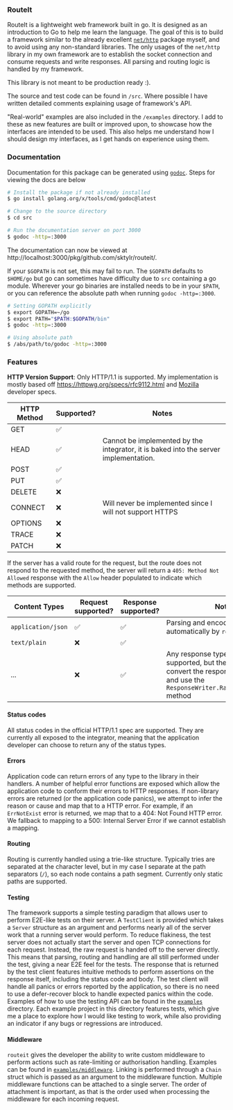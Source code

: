 ### RouteIt

RouteIt is a lightweight web framework built in go.
It is designed as an introduction to Go to help me learn the language.
The goal of this is to build a framework similar to the already excellent [`net/http`](https://pkg.go.dev/net/http) package myself, and to avoid using any non-standard libraries.
The only usages of the `net/http` library in my own framework are to establish the socket connection and consume requests and write responses.
All parsing and routing logic is handled by my framework.

This library is not meant to be production ready :).

The source and test code can be found in `/src`.
Where possible I have written detailed comments explaining usage of framework's API.

"Real-world" examples are also included in the `/examples` directory.
I add to these as new features are built or improved upon, to showcase how the interfaces are intended to be used.
This also helps me understand how I should design my interfaces, as I get hands on experience using them.

### Documentation

Documentation for this package can be generated using [`godoc`](https://pkg.go.dev/golang.org/x/tools/cmd/godoc). Steps for viewing the docs are below

```bash
# Install the package if not already installed
$ go install golang.org/x/tools/cmd/godoc@latest

# Change to the source directory
$ cd src

# Run the documentation server on port 3000
$ godoc -http=:3000
```

The documentation can now be viewed at http://localhost:3000/pkg/github.com/sktylr/routeit/.

If your `$GOPATH` is not set, this may fail to run. The `$GOPATH` defaults to `$HOME/go` but go can sometimes have difficulty due to `src` containing a go module. Wherever your go binaries are installed needs to be in your `$PATH`, or you can reference the absolute path when running `godoc -http=:3000`.

```bash
# Setting GOPATH explicitly
$ export GOPATH=~/go
$ export PATH="$PATH:$GOPATH/bin"
$ godoc -http=:3000

# Using absolute path
$ /abs/path/to/godoc -http=:3000
```

### Features

**HTTP Version Support**: Only HTTP/1.1 is supported. My implementation is mostly based off https://httpwg.org/specs/rfc9112.html and [Mozilla](https://developer.mozilla.org/en-US/docs/Web/HTTP/Reference) developer specs.

| HTTP Method | Supported? | Notes                                                                                |
| ----------- | ---------- | ------------------------------------------------------------------------------------ |
| GET         | ✅         |                                                                                      |
| HEAD        | ✅         | Cannot be implemented by the integrator, it is baked into the server implementation. |
| POST        | ✅         |                                                                                      |
| PUT         | ✅         |                                                                                      |
| DELETE      | ❌         |                                                                                      |
| CONNECT     | ❌         | Will never be implemented since I will not support HTTPS                             |
| OPTIONS     | ❌         |                                                                                      |
| TRACE       | ❌         |                                                                                      |
| PATCH       | ❌         |                                                                                      |

If the server has a valid route for the request, but the route does not respond to the requested method, the server will return a `405: Method Not Allowed` response with the `Allow` header populated to indicate which methods are supported.

| Content Types      | Request supported? | Response supported? | Notes                                                                                                                                                 |
| ------------------ | ------------------ | ------------------- | ----------------------------------------------------------------------------------------------------------------------------------------------------- |
| `application/json` | ✅                 | ✅                  | Parsing and encoding is handled automatically by `routeit`                                                                                            |
| `text/plain`       | ❌                 | ✅                  |                                                                                                                                                       |
| ...                | ❌                 | ✅                  | Any response type can be supported, but the integrator must convert the response body to bytes and use the `ResponseWriter.RawWithContentType` method |

#### Status codes

All status codes in the official HTTP/1.1 spec are supported.
They are currently all exposed to the integrator, meaning that the application developer can choose to return any of the status types.

#### Errors

Application code can return errors of any type to the library in their handlers.
A number of helpful error functions are exposed which allow the application code to conform their errors to HTTP responses.
If non-library errors are returned (or the application code panics), we attempt to infer the reason or cause and map that to a HTTP error.
For example, if an `ErrNotExist` error is returned, we map that to a 404: Not Found HTTP error.
We fallback to mapping to a 500: Internal Server Error if we cannot establish a mapping.

#### Routing

Routing is currently handled using a trie-like structure.
Typically tries are separated at the character level, but in my case I separate at the path separators (`/`), so each node contains a path segment.
Currently only static paths are supported.

#### Testing

The framework supports a simple testing paradigm that allows user to perform E2E-like tests on their server.
A `TestClient` is provided which takes a `Server` structure as an argument and performs nearly all of the server work that a running server would perform.
To reduce flakiness, the test server does not actually start the server and open TCP connections for each request.
Instead, the raw request is handed off to the server directly.
This means that parsing, routing and handling are all still performed under the test, giving a near E2E feel for the tests.
The response that is returned by the test client features intuitive methods to perform assertions on the response itself, including the status code and body.
The test client will handle all panics or errors reported by the application, so there is no need to use a defer-recover block to handle expected panics within the code.
Examples of how to use the testing API can be found in the [`examples`](/examples) directory.
Each example project in this directory features tests, which give me a place to explore how I would like testing to work, while also providing an indicator if any bugs or regressions are introduced.

#### Middleware

`routeit` gives the developer the ability to write custom middleware to perform actions such as rate-limiting or authorisation handling.
Examples can be found in [`examples/middleware`](/examples/middleware).
Linking is performed through a `Chain` struct which is passed as an argument to the middleware function.
Multiple middleware functions can be attached to a single server.
The order of attachment is important, as that is the order used when processing the middleware for each incoming request.
